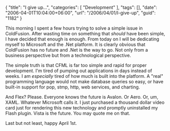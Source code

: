 {
	"title": "I give up...",
	"categories": [
		"Development"
	],
	"tags": [],
	"date": "2006-04-01T10:04:00+06:00",
	"url": "/2006/04/01/I-give-up",
	"guid": "1182"
}

This morning I spent a few hours trying to solve a simple issue in ColdFusion. After wasting time on something that <i>should</i> have been simple, I have decided that enough is enough. From today on I will be dedicating myself to Microsoft and the .Net platform. It is clearly obvious that ColdFusion has no future and .Net is the way to go. Not only from a business perspective but from a technological perspective. 

The simple truth is that CFML is far too simple and rapid for proper development. I'm tired of pumping out applications in days instead of weeks. I am <i>especially</i> tired of how much is built into the platform. A "real" programming language would not make database queries so easy, or have built-in support for pop, stmp, http, web services, and charting. 

And Flex? Please. Everyone knows the future is Avalon. Or Aero. Or, um, XAML. Whatever Microsoft calls it. I just purchased a thousand dollar video card just for rendering this new technology and promptly uninstalled my Flash plugin. Vista is the future. You may quote me on that.
<!--more-->
Last but not least, happy April 1st.